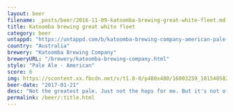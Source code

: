 ```yaml
---
layout: beer
filename: _posts/beer/2016-11-09-katoomba-brewing-great-white-fleet.md
title: Katoomba brewing great white fleet
category: beer
untappd: "https://untappd.com/b/katoomba-brewing-company-american-pale-ale/1367305"
country: "Australia"
brewery: "Katoomba Brewing Company"
breweryURL: "/brewery/katoomba-brewing-company.html"
style: "Pale Ale - American"
score: 6
img: https://scontent.xx.fbcdn.net/v/t1.0-0/p480x480/16003259_10154858223573745_6426982720169353754_n.jpg?_nc_cat=100&_nc_ht=scontent.xx&oh=4805dce08e99135854a463bd33ad9a30&oe=5D29CDD5
beer-date: "2017-01-21"
desc: "Not the greatest pale. Just not the hops for me. But it's not offensive"
permalink: /beer/:title.html
---
```


